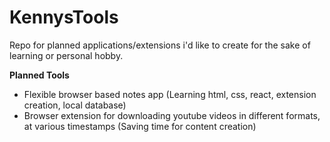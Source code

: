 # KennysTools
Repo for planned applications/extensions i'd like to create for the sake of learning or personal hobby.

**Planned Tools**
- Flexible browser based notes app (Learning html, css, react, extension creation, local database)
- Browser extension for downloading youtube videos in different formats, at various timestamps (Saving time for content creation)
